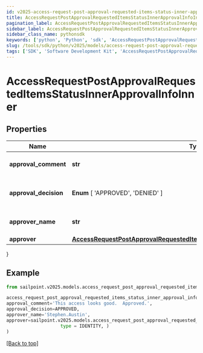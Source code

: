 ```yaml
---
id: v2025-access-request-post-approval-requested-items-status-inner-approval-info-inner
title: AccessRequestPostApprovalRequestedItemsStatusInnerApprovalInfoInner
pagination_label: AccessRequestPostApprovalRequestedItemsStatusInnerApprovalInfoInner
sidebar_label: AccessRequestPostApprovalRequestedItemsStatusInnerApprovalInfoInner
sidebar_class_name: pythonsdk
keywords: ['python', 'Python', 'sdk', 'AccessRequestPostApprovalRequestedItemsStatusInnerApprovalInfoInner', 'V2025AccessRequestPostApprovalRequestedItemsStatusInnerApprovalInfoInner'] 
slug: /tools/sdk/python/v2025/models/access-request-post-approval-requested-items-status-inner-approval-info-inner
tags: ['SDK', 'Software Development Kit', 'AccessRequestPostApprovalRequestedItemsStatusInnerApprovalInfoInner', 'V2025AccessRequestPostApprovalRequestedItemsStatusInnerApprovalInfoInner']
---
```


# AccessRequestPostApprovalRequestedItemsStatusInnerApprovalInfoInner


## Properties

Name | Type | Description | Notes
------------ | ------------- | ------------- | -------------
**approval_comment** | **str** | A comment left by the approver. | [optional] 
**approval_decision** |  **Enum** [  'APPROVED',    'DENIED' ] | The final decision of the approver. | [required]
**approver_name** | **str** | The name of the approver | [required]
**approver** | [**AccessRequestPostApprovalRequestedItemsStatusInnerApprovalInfoInnerApprover**](access-request-post-approval-requested-items-status-inner-approval-info-inner-approver) |  | [required]
}

## Example

```python
from sailpoint.v2025.models.access_request_post_approval_requested_items_status_inner_approval_info_inner import AccessRequestPostApprovalRequestedItemsStatusInnerApprovalInfoInner

access_request_post_approval_requested_items_status_inner_approval_info_inner = AccessRequestPostApprovalRequestedItemsStatusInnerApprovalInfoInner(
approval_comment='This access looks good.  Approved.',
approval_decision=APPROVED,
approver_name='Stephen.Austin',
approver=sailpoint.v2025.models.access_request_post_approval_requested_items_status_inner_approval_info_inner_approver.AccessRequestPostApproval_requestedItemsStatus_inner_approvalInfo_inner_approver(
                    type = IDENTITY, )
)

```
[[Back to top]](#) 


